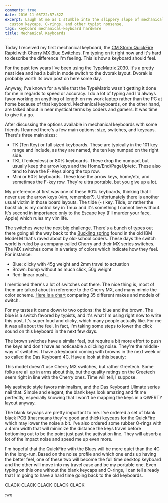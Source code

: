```yaml
---
comments: true
date: 2016-11-05T22:57:52Z
excerpt: Laugh at me as I stumble into the slippery slope of mechanical keyboards,
  custom keycaps, O-rings, and other typist nonsense.
tags: keyboard mechanical-keyboard hardware
title: Mechanical Keyboards
---
```


Today I received my first mechanical keyboard, the <a
href="http://amzn.to/2fHeO7T">CM Storm QuickFire Rapid with Cherry MX Blue
Switches</a>. I'm typing on it right now and it's hard to describe the
difference I'm feeling. This is how a keyboard should feel.

<amp-img width="600" height="324" layout="responsive"
src="//labs.tomasino.org/assets/images/cmstorm.jpg" alt="CM Storm
Quickfire Rapid"></amp-img>

For the past few years I've been using the <a
href="http://amzn.to/2eqhrVN">TypeMatrix 2030</a>. It's a pretty neat idea
and had a built in mode switch to the dvorak layout. Dvorak is probably
worth its own post on here some day.

Anyway, I've known for a while that the TypeMatrix wasn't getting it done
for me in regards to speed or accuracy. I do a lot of typing and I'd
always favor working on anything of length on my work laptop rather than
the PC at home because of that keyboard. Mechanical keyboards, on the
other hand, are talked about in near mystical terms by coders and gamers.
It was time to give it a go.

After discussing the options available in mechanical keyboards with some
friends I learned there's a few main options: size, switches, and keycaps.
There's three main sizes:

- TK (Ten Key) or full sized keyboards. These are typically in the 101 key
  range and include, as they are named, the ten key numpad on the right
  side.
- TKL (Tenkeyless) or 80% keyboards. These drop the numpad, but usually
  keep the arrow keys and the Home/End/PageUp/etc. These also tend to have
  the F-Keys along the top row.
- Mini or 60% keyboards. These lose the arrow keys, home/etc, and
  sometimes the F-key row. They're ultra portable, but you give up a lot.

My preference at first was one of these 60% keyboards, thinking that
I never use the arrow keys (vim, remember?). Unfortunately there is
another usual victim in those board layouts. The tilde (~) key. Tilde, or
rather the backtick, is my control key in Tmux and it's something I cannot
live without. It's second in importance only to the Escape key (I'll
murder your face, Apple) which rules my vim life.

The switches were the next big challenge. There's a bunch of types out
there going all the way back to the <a
href="https://en.wikipedia.org/wiki/Buckling_spring">Buckling spring</a>
found in the old IBM Model M that's raved about by old-school coders.
These days the switch world is ruled by a company called Cherry and their
MX series switches. The MX switches come in a variety of colors which
indicate how they feel. For instance:

- Blue: clicky with 45g weight and 2mm travel to actuation
- Brown: bump without as much click, 50g weight
- Red: linear push...

I mentioned there's a lot of switches out there. The nice thing is, most
of them are talked about in reference to the Cherry MX, and many mimic the
color scheme. <a href="http://imgur.com/a/VUqVE">Here is a chart</a>
comparing 35 different makes and models of switch.

For my tastes it came down to two options: the blue and the brown. The
blue is a switch favored by typists, and it's what I'm using right now to
write this post. It's super loud and clicky, which many people actually
like. For me it was all about the feel. In fact, I'm taking some steps to
lower the click sound on this keyboard in the next few days.

The brown switches have a similar feel, but require a bit more effort to
push the keys and don't have as noticeable a clicking noise. They're the
middle-way of switches. I have a keyboard coming with browns in the next
week or so called the Das Keyboard 4C. Have a look at this beauty:

<amp-img width="725" height="383" layout="responsive"
src="//labs.tomasino.org/assets/images/daskeyboard.jpg" alt="Das Keyboard
4C Ultimate"></amp-img>

This model doesn't use Cherry MX switches, but rather Greetech. Some folks
are all up in arms about this, but the quality ratings on the Greetech
seem right in line with the Cherry ones. Time will tell, I suppose.

My aesthetic style favors minimalism, and the Das Keyboard Ulimate series
nail that. Simple and elegant, the blank keys look amazing and fit me
perfectly, especially knowing that I won't be mapping the keys in a QWERTY
layout anyway.

The blank keycaps are pretty important to me. I've ordered a set of blank
black PCB (that means they're good and thick) keycaps for the QuickFire
which may lower the noise a bit. I've also ordered some rubber O-rings
with a 4mm width that will minimize the distance the keys travel before
bottoming out to be the point just past the activation line. They will
absorb a lot of the impact noise and speed me up even more.

I'm hopeful that the QuickFire with the Blues will be more quiet than the
4C in the long-run. Based on the noise profile and which one ends up
having the better feel, one of these two will become the full time desktop
keyboard and the other will move into my travel case and be my portable
one. Even typing on this one without the blank keycaps and O-rings, I can
tell already that I'm going to have a hard time going back to the old
keyboards.

CLACK-CLACK-CLACK-CLACK-CLACK

:wq


<!--  vim: set shiftwidth=4 tabstop=4 expandtab: -->
